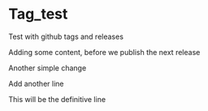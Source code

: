 # Tag_test
Test with github tags and releases

Adding some content, before we publish the next release

Another simple change

Add another line

This will be the definitive line
